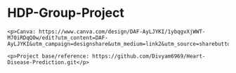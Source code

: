 <body>
    <h1>HDP-Group-Project</h1>

    <p>Canva: https://www.canva.com/design/DAF-AyLJYKI/1ybqgvXjWWT-M70iRDqQ0w/edit?utm_content=DAF-AyLJYKI&utm_campaign=designshare&utm_medium=link2&utm_source=sharebutton</p>

    <p>Project base/reference: https://github.com/Divyam6969/Heart-Disease-Prediction.git</p>

</body>